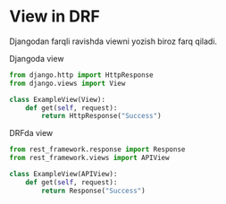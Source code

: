 # View in DRF

Djangodan farqli ravishda viewni yozish biroz farq qiladi.

Djangoda view

```python
from django.http import HttpResponse
from django.views import View

class ExampleView(View):
    def get(self, request):
        return HttpResponse("Success")
```

DRFda view

```python
from rest_framework.response import Response
from rest_framework.views import APIView

class ExampleView(APIView):
    def get(self, request):
        return Response("Success")
```
